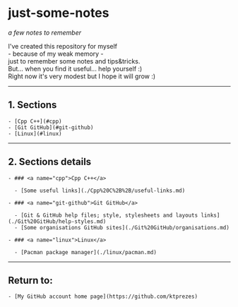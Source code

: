 # just-some-notes

_a few notes to remember_

I've created this repository for myself <br>- because of my weak memory - <br>just to remember some notes and tips&tricks.
<br>But... when you find it useful... help yourself :)
<br>Right now it's very modest but I hope it will grow :)

---

## 1. Sections

    - [Cpp C++](#cpp)
    - [Git GitHub](#git-github)
    - [Linux](#linux)

---

## 2. Sections details

    - ### <a name="cpp">Cpp C++</a>

      - [Some useful links](./Cpp%20C%2B%2B/useful-links.md)

    - ### <a name="git-github">Git GitHub</a>

      - [Git & GitHub help files; style, stylesheets and layouts links](./Git%20GitHub/help-styles.md)
      - [Some organisations GitHub sites](./Git%20GitHub/organisations.md)

    - ### <a name="linux">Linux</a>

      - [Pacman package manager](./linux/pacman.md)

---

## Return to:

    - [My GitHub account home page](https://github.com/ktprezes)
